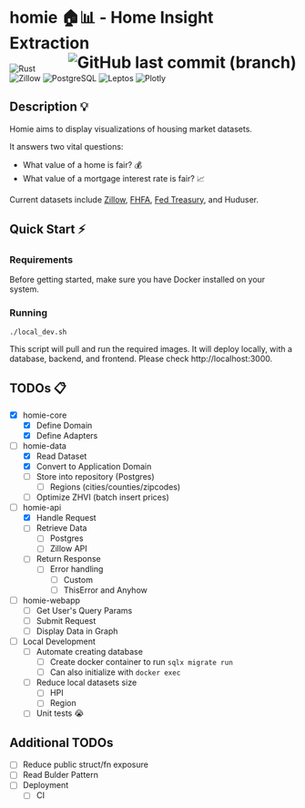 # homie 🏠📊 - Home Insight Extraction <span style="float:right;"> ![GitHub last commit (branch)](https://img.shields.io/github/last-commit/Bui-Christopher/homie)</span>
![Rust](https://img.shields.io/badge/rust-%23000000.svg?style=for-the-badge&logo=rust&logoColor=white) ![Zillow](https://img.shields.io/badge/Zillow-006AFF.svg?style=for-the-badge&logo=Zillow&logoColor=white) ![PostgreSQL](https://img.shields.io/badge/postgresql-4169e1?style=for-the-badge&logo=postgresql&logoColor=white) ![Leptos](https://img.shields.io/badge/Leptos-EF3939.svg?style=for-the-badge&logo=Leptos&logoColor=white) ![Plotly](https://img.shields.io/badge/Plotly-3F4F75.svg?style=for-the-badge&logo=Plotly&logoColor=white)

## Description 💡
Homie aims to display visualizations of housing market datasets.

It answers two vital questions:
- What value of a home is fair? 💰
- What value of a mortgage interest rate is fair? 📈

Current datasets include [Zillow](https://www.zillow.com/research/data/), [FHFA](https://www.fhfa.gov/DataTools/Downloads/Pages/House-Price-Index-Datasets.aspx), [Fed Treasury](https://www.federalreserve.gov/releases/h15/), and Huduser.

## Quick Start ⚡
### Requirements
Before getting started, make sure you have Docker installed on your system.

### Running
```
./local_dev.sh
```
This script will pull and run the required images. It will deploy locally, with a database, backend, and frontend. Please check http://localhost:3000.

## TODOs 📋
- [x] homie-core
    - [x] Define Domain
    - [x] Define Adapters
- [ ] homie-data
    - [x] Read Dataset
    - [x] Convert to Application Domain
    - [ ] Store into repository (Postgres)
        - [ ] Regions (cities/counties/zipcodes)
    - [ ] Optimize ZHVI (batch insert prices)
- [ ] homie-api
    - [x] Handle Request
    - [ ] Retrieve Data
        - [ ] Postgres
        - [ ] Zillow API
    - [ ] Return Response
        - [ ] Error handling
            - [ ] Custom
            - [ ] ThisError and Anyhow
- [ ] homie-webapp
    - [ ] Get User's Query Params
    - [ ] Submit Request
    - [ ] Display Data in Graph
- [ ] Local Development
    - [ ] Automate creating database
        - [ ] Create docker container to run `sqlx migrate run`
        - [ ] Can also initialize with `docker exec`
    - [ ] Reduce local datasets size
        - [ ] HPI
        - [ ] Region
    - [ ] Unit tests :sob:

## Additional TODOs
- [ ] Reduce public struct/fn exposure
- [ ] Read Bulder Pattern
- [ ] Deployment
    - [ ] CI
